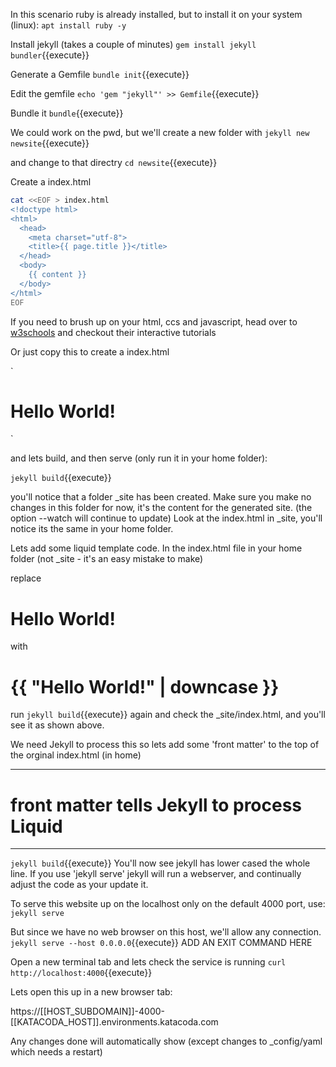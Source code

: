 In this scenario ruby is already installed, but to install it on your system (linux):
`apt install ruby -y`

Install jekyll (takes  a couple of minutes)
`gem install jekyll bundler`{{execute}}

Generate a Gemfile
`bundle init`{{execute}}

Edit the gemfile
`echo 'gem "jekyll"' >> Gemfile`{{execute}}

Bundle it
`bundle`{{execute}}


We could work on the pwd, but we'll create a new folder with
`jekyll new newsite`{{execute}}

and change to that directry
`cd newsite`{{execute}}

Create a index.html

```bash
cat <<EOF > index.html
<!doctype html>
<html>
  <head>
    <meta charset="utf-8">
    <title>{{ page.title }}</title>
  </head>
  <body>
    {{ content }}
  </body>
</html>
EOF
```

If you need to brush up on your html, ccs and javascript,
head over to [w3schools](https://www.w3schools.com/) and checkout their interactive tutorials

Or just copy this to create a index.html

`<!doctype html>
<html>
  <head>
    <meta charset="utf-8">
    <title>Home</title>
  </head>
  <body>
    <h1>Hello World!</h1>
  </body>
</html>`

and lets build, and then serve (only run it in your home folder):

`jekyll build`{{execute}}

you'll notice that a folder _site has been created. Make sure you make no changes in this folder for now, it's the content for the generated site. (the option --watch will continue to update)
Look at the index.html in _site, you'll notice its the same in your home folder.

Lets add some liquid template code. In the index.html file in your home folder (not _site - it's an easy mistake to make)

replace <h1>Hello World!</h1>       with
<h1>{{ "Hello World!" | downcase }}</h1>

run `jekyll build`{{execute}}   again
and check the _site/index.html,  and you'll see it as shown above.

We need Jekyll to process this so lets add some 'front matter' to the top of the orginal index.html (in home)

---
# front matter tells Jekyll to process Liquid
---

`jekyll build`{{execute}}
You'll now see jekyll has lower cased the whole line.
If you use 'jekyll serve' jekyll will run a webserver, and continually adjust the code as your update it.

To serve this website up on the localhost only on the default 4000 port, use:
`jekyll serve`


But since we have no web browser on this host, we'll allow any connection.
`jekyll serve --host 0.0.0.0`{{execute}}
ADD AN EXIT COMMAND HERE


Open a  new terminal tab and lets check the service is running
`curl http://localhost:4000`{{execute}}


Lets open this up in a new browser tab:

https://[[HOST_SUBDOMAIN]]-4000-[[KATACODA_HOST]].environments.katacoda.com

Any changes done will automatically show (except changes to _config/yaml which needs a restart)
